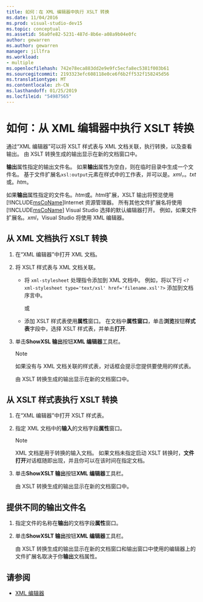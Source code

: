 ```yaml
---
title: 如何：在 XML 编辑器中执行 XSLT 转换
ms.date: 11/04/2016
ms.prod: visual-studio-dev15
ms.topic: conceptual
ms.assetid: 56a0fe82-5231-487d-8b6e-a08a9b04e0fc
author: gewarren
ms.author: gewarren
manager: jillfra
ms.workload:
- multiple
ms.openlocfilehash: 742e78eca883dd2e9e9fc5ecfa8ec5381f003b61
ms.sourcegitcommit: 2193323efc608118e0ce6f6b2ff532f158245d56
ms.translationtype: MT
ms.contentlocale: zh-CN
ms.lasthandoff: 01/25/2019
ms.locfileid: "54987565"
---
```

# <a name="how-to-execute-an-xslt-transformation-from-the-xml-editor"></a>如何：从 XML 编辑器中执行 XSLT 转换

通过“XML 编辑器”可以将 XSLT 样式表与 XML 文档关联，执行转换，以及查看输出。 由 XSLT 转换生成的输出显示在新的文档窗口中。

**输出**属性指定的输出文件名。 如果**输出**属性为空白，则在临时目录中生成一个文件名。 基于文件扩展名`xsl:output`元素在样式中的工作表，并可以是。*xml*，。*txt*或。*htm*。

如果**输出**属性指定的文件名。*htm*或。*html*扩展，XSLT 输出将预览使用[!INCLUDE[msCoName](../xml-tools/includes/msconame_md.md)]Internet 资源管理器。 所有其他文件扩展名将使用 [!INCLUDE[msCoName](../xml-tools/includes/msconame_md.md)] Visual Studio 选择的默认编辑器打开。 例如，如果文件扩展名。*xml*，Visual Studio 将使用 XML 编辑器。

## <a name="to-execute-an-xslt-transformation-from-an-xml-document"></a>从 XML 文档执行 XSLT 转换

1.  在“XML 编辑器”中打开 XML 文档。

2.  将 XSLT 样式表与 XML 文档关联。

    -   将 `xml-stylesheet` 处理指令添加到 XML 文档中。 例如，将以下行 `<?xml-stylesheet type='text/xsl' href='filename.xsl'?>` 添加到文档序言中。

         或

    -   添加 XSLT 样式表使用**属性**窗口。 在文档中**属性窗口**，单击**浏览**按钮**样式表**字段中，选择 XSLT 样式表，并单击**打开**.

3.  单击**ShowXSL 输出**按钮**XML 编辑器**工具栏。

    > [!NOTE]
    > 如果没有与 XML 文档关联的样式表，对话框会提示您提供要使用的样式表。
    >
    >  由 XSLT 转换生成的输出显示在新的文档窗口中。

## <a name="to-execute-an-xslt-transformation-from-an-xslt-style-sheet"></a>从 XSLT 样式表执行 XSLT 转换

1.  在“XML 编辑器”中打开 XSLT 样式表。

2.  指定 XML 文档中的**输入**的文档字段**属性**窗口。

    > [!NOTE]
    > XML 文档是用于转换的输入文档。 如果文档未指定启动 XSLT 转换时，**文件打开**对话框随即出现，并且你可以在该时间在指定文档。

3.  单击**ShowXSLT 输出**按钮**XML 编辑器**工具栏。

     由 XSLT 转换生成的输出显示在新的文档窗口中。

## <a name="to-provide-a-different-output-file-name"></a>提供不同的输出文件名

1.  指定文件的名称在**输出**的文档字段**属性**窗口。

2.  单击**ShowXSLT 输出**按钮**XML 编辑器**工具栏。

     由 XSLT 转换生成的输出显示在新的文档窗口和输出窗口中使用的编辑器上的文件扩展名取决于你**输出**文档属性。

## <a name="see-also"></a>请参阅

- [XML 编辑器](../xml-tools/xml-editor.md)